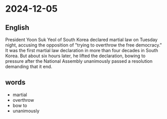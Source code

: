 # 2024-12-05

## English
President Yoon Suk Yeol of South Korea
declared martial law on Tuesday night,
accusing the opposition of "trying to 
overthrow the free democracy." It was the
first martial law declaration in more than
four decades in South Korea. But about six
hours later, he lifted the declaration,
bowing to pressure after the National
Assembly unanimously passed a resolution
demanding that it end.

## words
* martial
* overthrow
* bow to
* unanimously
